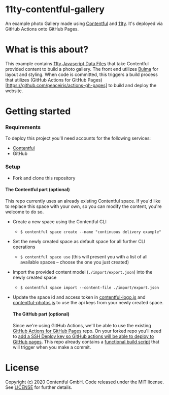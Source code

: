 11ty-contentful-gallery
=====

An example photo Gallery made using [Contentful](https://www.contentful.com/) and [11ty](https://www.11ty.dev/). It's deployed via GitHub Actions onto GitHub Pages.


What is this about?
=====

This example contains [11ty Javascript Data Files](https://www.11ty.dev/docs/data-js/) that take Contentful provided content to build a photo gallery. The front end utilizes [Bulma](https://bulma.io/) for layout and styling. When code is committed, this triggers a build process that utilizes (GitHub Actions for GitHub Pages)[https://github.com/peaceiris/actions-gh-pages] to build and deploy the website.


Getting started
=====

### Requirements

To deploy this project you'll need accounts for the following services:

- [Contentful](https://www.contentful.com)
- GitHub

### Setup

* Fork and clone this repository

#### The Contentful part (optional)

This repo currently uses an already existing Contentful space. If you'd like to replace this space with your own, so you can modify the content, you're welcome to do so.

* Create a new space using the Contentful CLI
  * `$ contentful space create --name "continuous delivery example"`
* Set the newly created space as default space for all further CLI operations
  * `$ contentful space use` (this will present you with a list of all available spaces – choose the one you just created)
* Import the provided content model (`./import/export.json`) into the newly created space
  * `$ contentful space import --content-file ./import/export.json`
* Update the space id and access token in [contentful-logo.js](_data/contentful-logo.js) and [contentful-photos.js](_data/contentful-photos.js) to use the api keys from your newly created space.

  #### The GitHub part (optional)

  Since we're using GitHub Actions, we'll be able to use the existing [GitHub Actions for GitHub Pages](https://github.com/peaceiris/actions-gh-pages) repo. On your forked repo you'll need to [add a SSH Deploy key so GitHub actions will be able to deploy to GitHub pages](https://github.com/peaceiris/actions-gh-pages#%EF%B8%8F-create-ssh-deploy-key). This repo already contains a [functional build script](.github/workflows/eleventy_build.yml) that will trigger when you make a commit.

License
=======

Copyright (c) 2020 Contentful GmbH. Code released under the MIT license. See [LICENSE](LICENSE) for further details.

